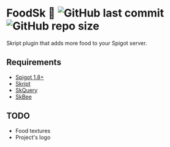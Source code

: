 # FoodSk 🍕 ![GitHub last commit](https://img.shields.io/github/last-commit/PanIntegralus/FoodSk) ![GitHub repo size](https://img.shields.io/github/repo-size/PanIntegralus/FoodSk)
Skript plugin that adds more food to your Spigot server.

## Requirements
- [Spigot 1.8+](https://www.spigotmc.org)
- [Skript](https://docs.skunity.com/downloads)
- [SkQuery](https://www.spigotmc.org/resources/skquery-1-9-1-15.36631/)
- [SkBee](https://www.spigotmc.org/resources/skbee-skript-addon.75839/)

## TODO
- Food textures
- Project's logo
